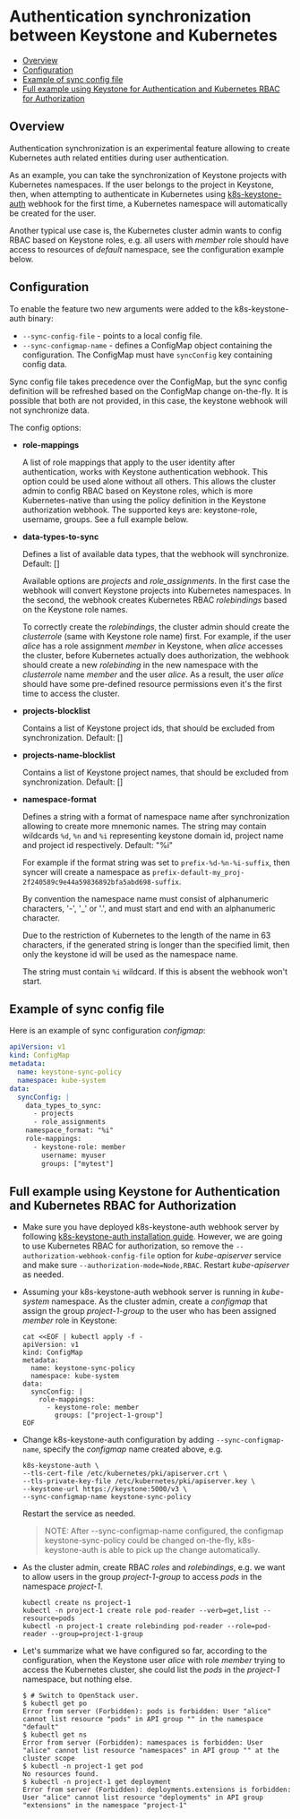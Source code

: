 # Authentication synchronization between Keystone and Kubernetes

- [Overview](#overview)
- [Configuration](#configuration)
- [Example of sync config file](#example-of-sync-config-file)
- [Full example using Keystone for Authentication and Kubernetes RBAC for Authorization](#full-example-using-keystone-for-authentication-and-kubernetes-rbac-for-authorization)

## Overview

Authentication synchronization is an experimental feature allowing to create Kubernetes auth related entities during user authentication.

As an example, you can take the synchronization of Keystone projects with Kubernetes namespaces. If the user belongs to the project in Keystone, then, when attempting to authenticate in Kubernetes using [k8s-keystone-auth](./using-keystone-webhook-authenticator-and-authorizer.md) webhook for the first time, a Kubernetes namespace will automatically be created for the user.

Another typical use case is, the Kubernetes cluster admin wants to config RBAC based on Keystone roles, e.g. all users with *member* role should have access to resources of *default* namespace, see the configuration example below.

## Configuration

To enable the feature two new arguments were added to the k8s-keystone-auth binary:

- `--sync-config-file` - points to a local config file.
- `--sync-configmap-name` - defines a ConfigMap object containing the configuration. The ConfigMap must have `syncConfig` key containing config data.

Sync config file takes precedence over the ConfigMap, but the sync config definition will be refreshed based on the ConfigMap change on-the-fly. It is possible that both are not provided, in this case, the keystone webhook will not synchronize data.

The config options:

* **role-mappings**

  A list of role mappings that apply to the user identity after authentication, works with Keystone authentication webhook. This option could be used alone without all others. This allows the cluster admin to config RBAC based on Keystone roles, which is more Kubernetes-native than using the policy definition in the Keystone authorization webhook. The supported keys are: keystone-role, username, groups. See a full example below.

* **data-types-to-sync**

  Defines a list of available data types, that the webhook will synchronize. Default: []

  Available options are *projects* and *role_assignments*. In the first case the webhook will convert Keystone projects into Kubernetes namespaces. In the second, the webhook creates Kubernetes RBAC *rolebindings* based on the Keystone role names.

  To correctly create the *rolebindings*, the cluster admin should create the *clusterrole* (same with Keystone role name) first. For example, if the user *alice* has a role assignment *member* in Keystone, when *alice* accesses the cluster, before Kubernetes actually does authorization, the webhook should create a new *rolebinding* in the new namespace with the *clusterrole* name *member* and the user *alice*. As a result, the user *alice* should have some pre-defined resource permissions even it's the first time to access the cluster.

* **projects-blocklist**

  Contains a list of Keystone project ids, that should be excluded from synchronization. Default: []

* **projects-name-blocklist**

  Contains a list of Keystone project names, that should be excluded from synchronization. Default: []

* **namespace-format**

  Defines a string with a format of namespace name after synchronization allowing to create more mnemonic names. The string may contain wildcards ``%d``, ``%n`` and ``%i`` representing keystone domain id, project name and project id respectively. Default: "%i"

  For example if the format string was set to ``prefix-%d-%n-%i-suffix``, then syncer will create a namespace as ``prefix-default-my_proj-2f240589c9e44a59836892bfa5abd698-suffix``.

  By convention the namespace name must consist of alphanumeric characters, '-', '_' or '.', and must start and end with an alphanumeric character.

  Due to the restriction of Kubernetes to the length of the name in 63 characters, if the generated string is longer than the specified limit, then only the keystone id will be used as the namespace name.

  The string must contain ``%i`` wildcard. If this is absent the webhook won't start.

## Example of sync config file

Here is an example of sync configuration *configmap*:

```yaml
apiVersion: v1
kind: ConfigMap
metadata:
  name: keystone-sync-policy
  namespace: kube-system
data:
  syncConfig: |
    data_types_to_sync:
      - projects
      - role_assignments
    namespace_format: "%i"
    role-mappings:
      - keystone-role: member
        username: myuser
        groups: ["mytest"]
```

## Full example using Keystone for Authentication and Kubernetes RBAC for Authorization

* Make sure you have deployed k8s-keystone-auth webhook server by following [k8s-keystone-auth installation guide](./using-keystone-webhook-authenticator-and-authorizer.md). However, we are going to use Kubernetes RBAC for authorization, so remove the `--authorization-webhook-config-file` option for *kube-apiserver* service and make sure `--authorization-mode=Node,RBAC`. Restart *kube-apiserver* as needed.

* Assuming your k8s-keystone-auth webhook server is running in *kube-system* namespace. As the cluster admin, create a *configmap* that assign the group *project-1-group* to the user who has been assigned *member* role in Keystone:

  ```
  cat <<EOF | kubectl apply -f -
  apiVersion: v1
  kind: ConfigMap
  metadata:
    name: keystone-sync-policy
    namespace: kube-system
  data:
    syncConfig: |
      role-mappings:
        - keystone-role: member
          groups: ["project-1-group"]
  EOF
  ```

* Change k8s-keystone-auth configuration by adding `--sync-configmap-name`, specify the *configmap* name created above, e.g.

  ```
  k8s-keystone-auth \
  --tls-cert-file /etc/kubernetes/pki/apiserver.crt \
  --tls-private-key-file /etc/kubernetes/pki/apiserver.key \
  --keystone-url https://keystone:5000/v3 \
  --sync-configmap-name keystone-sync-policy
  ```

  Restart the service as needed.

  > NOTE: After --sync-configmap-name configured, the configmap keystone-sync-policy could be changed on-the-fly, k8s-keystone-auth is able to pick up the change automatically.

* As the cluster admin, create RBAC *roles* and *rolebindings*, e.g. we want to allow users in the group *project-1-group* to access *pods* in the namespace *project-1*. 

  ```
  kubectl create ns project-1
  kubectl -n project-1 create role pod-reader --verb=get,list --resource=pods
  kubectl -n project-1 create rolebinding pod-reader --role=pod-reader --group=project-1-group
  ```

* Let's summarize what we have configured so far, according to the configuration, when the Keystone user *alice* with role *member* trying to access the Kubernetes cluster, she could list the *pods* in the *project-1* namespace, but nothing else.

  ```shell
  $ # Switch to OpenStack user.
  $ kubectl get po
  Error from server (Forbidden): pods is forbidden: User "alice" cannot list resource "pods" in API group "" in the namespace "default"
  $ kubectl get ns
  Error from server (Forbidden): namespaces is forbidden: User "alice" cannot list resource "namespaces" in API group "" at the cluster scope
  $ kubectl -n project-1 get pod
  No resources found.
  $ kubectl -n project-1 get deployment
  Error from server (Forbidden): deployments.extensions is forbidden: User "alice" cannot list resource "deployments" in API group "extensions" in the namespace "project-1"
  ```
